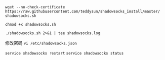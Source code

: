 `wget --no-check-certificate  https://raw.githubusercontent.com/teddysun/shadowsocks_install/master/shadowsocks.sh`

`chmod +x shadowsocks.sh`

`./shadowsocks.sh 2>&1 | tee shadowsocks.log`

修改密码
`vi /etc/shadowsocks.json`

`service shadowsocks restart`
`service shadowsocks status`
